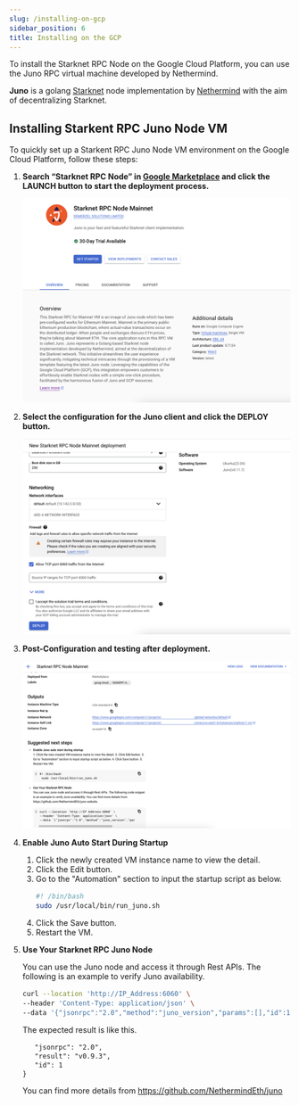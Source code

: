 ```yaml
---
slug: /installing-on-gcp
sidebar_position: 6
title: Installing on the GCP
---
```


To install the Starknet RPC Node on the Google Cloud Platform, you can use the Juno RPC virtual machine developed by Nethermind.

**Juno** is a golang [Starknet](https://starknet.io/) node implementation by [Nethermind](https://nethermind.io/) with the aim of decentralizing Starknet.

## Installing Starkent RPC Juno Node VM

To quickly set up a Starkent RPC Juno Node VM environment on the Google Cloud Platform, follow these steps:

1. **Search “Starknet RPC Node” in [Google Marketplace](https://console.cloud.google.com/marketplace) and click the LAUNCH button to start the deployment process.**

   ![step1](/img/installing_on_gcp/overview.png)

2. **Select the configuration for the Juno client and click the DEPLOY button.**

   ![step2](/img/installing_on_gcp/config.png)

3. **Post-Configuration and testing after deployment.**

   ![step3](/img/installing_on_gcp/testing.png)

4. **Enable Juno Auto Start During Startup**

   1. Click the newly created VM instance name to view the detail.
   2. Click the Edit button.
   3. Go to the "Automation" section to input the startup script as below.
      ```bash
      #! /bin/bash
      sudo /usr/local/bin/run_juno.sh
      ```
   4. Click the Save button.
   5. Restart the VM.

5. **Use Your Starknet RPC Juno Node**

   You can use the Juno node and access it through Rest APIs. The following is an example to verify Juno availability.

   ```bash
   curl --location 'http://IP_Address:6060' \
   --header 'Content-Type: application/json' \
   --data '{"jsonrpc":"2.0","method":"juno_version","params":[],"id":1}'
   ```

   The expected result is like this.

   ```{
      "jsonrpc": "2.0",
      "result": "v0.9.3",
      "id": 1
   }
   ```

   You can find more details from https://github.com/NethermindEth/juno

